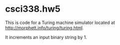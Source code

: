 # csci338.hw5
This is code for a Turing machine simulator located at http://morphett.info/turing/turing.html.

It increments an input binary string by 1.
